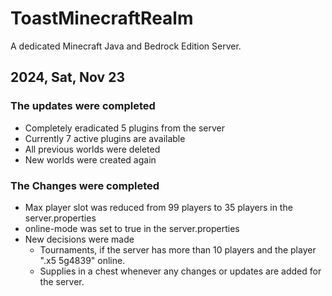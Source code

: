 # ToastMinecraftRealm
A dedicated Minecraft Java and Bedrock Edition Server.

## 2024, Sat, Nov 23
### The updates were completed
- Completely eradicated 5 plugins from the server
- Currently 7 active plugins are available
- All previous worlds were deleted
- New worlds were created again

### The Changes were completed
- Max player slot was reduced from 99 players to 35 players in the server.properties
- online-mode was set to true in the server.properties
- New decisions were made
  - Tournaments, if the server has more than 10 players and the player ".x5 5g4839" online.
  - Supplies in a chest whenever any changes or updates are added for the server.
